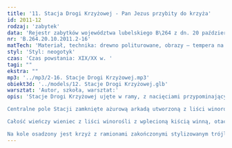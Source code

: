 ```yaml
---
title: '11. Stacja Drogi Krzyżowej - Pan Jezus przybity do krzyża'
id: 2011-12
rodzaj: 'zabytek'
data: 'Rejestr zabytków województwa lubelskiego B\264 z dn. 20 października 2011 r.'
nr: 'B.264.20.10.2011.2-16'
matTech: 'Materiał, technika: drewno politurowane, obrazy – tempera na desce, snycerowanie '
styl: 'Styl: neogotyk'
czas: 'Czas powstania: XIX/XX w. '
tagi: ""
ekstra: ""
mp3: '../mp3/2-16. Stacje Drogi Krzyżowej.mp3'
obiekt3d: '../models/12. Stacje Drogi Krzyżowej.glb'
warsztat: 'Autor, szkoła, warsztat:'
opis: 'Stacje Drogi Krzyżowej ujęte w ramy, z nacięciami przypominającymi ornament sznurowy, flankowane czworobocznymi sterczynami z żabkami. 

Centralne pole Stacji zamknięte ażurową arkadą utworzoną z liści winorośli oraz kiści winogronowych. 

Całość wieńczy wieniec z liści winorośli z wplecioną kiścią winną, otaczający koło z rzymską cyfrą ukazującą kolejny numer Stacji. 

Na kole osadzony jest krzyż z ramionami zakończonymi stylizowanym trójliściem.'
---
```





